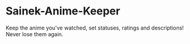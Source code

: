 # Sainek-Anime-Keeper
Keep the anime you've watched, set statuses, ratings and descriptions! Never lose them again.

[//]: # (!TODO: Add screenshots, after the release of the version)
[//]: # (!TODO: Add installation instruction)